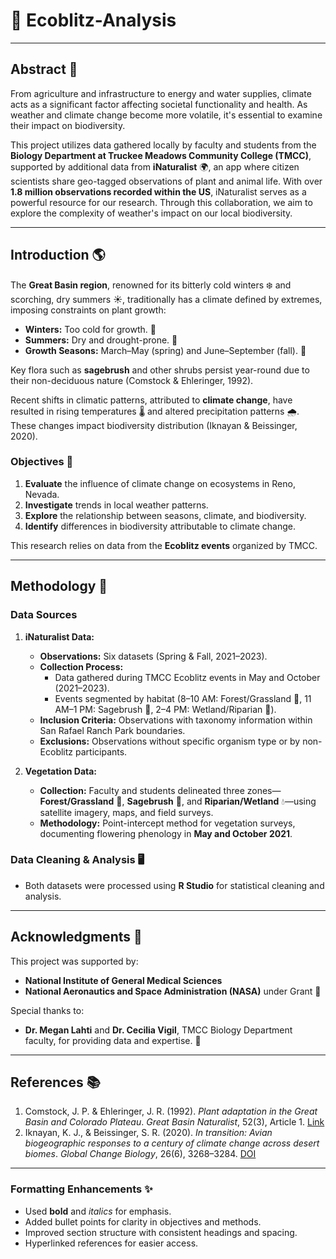 # 🌿 **Ecoblitz-Analysis**

---

## **Abstract** 📄

From agriculture and infrastructure to energy and water supplies, climate acts as a significant factor affecting societal functionality and health. As weather and climate change become more volatile, it's essential to examine their impact on biodiversity. 

This project utilizes data gathered locally by faculty and students from the **Biology Department at Truckee Meadows Community College (TMCC)**, supported by additional data from **iNaturalist** 🌍, an app where citizen scientists share geo-tagged observations of plant and animal life. With over **1.8 million observations recorded within the US**, iNaturalist serves as a powerful resource for our research. Through this collaboration, we aim to explore the complexity of weather's impact on our local biodiversity.

---

## **Introduction** 🌎

The **Great Basin region**, renowned for its bitterly cold winters ❄️ and scorching, dry summers ☀️, traditionally has a climate defined by extremes, imposing constraints on plant growth:

- **Winters:** Too cold for growth. 🥶
- **Summers:** Dry and drought-prone. 🌵
- **Growth Seasons:** March–May (spring) and June–September (fall). 🌱

Key flora such as **sagebrush** and other shrubs persist year-round due to their non-deciduous nature (Comstock & Ehleringer, 1992).

Recent shifts in climatic patterns, attributed to **climate change**, have resulted in rising temperatures 🌡️ and altered precipitation patterns 🌧️. These changes impact biodiversity distribution (Iknayan & Beissinger, 2020). 

### **Objectives** 🎯
1. **Evaluate** the influence of climate change on ecosystems in Reno, Nevada.
2. **Investigate** trends in local weather patterns.
3. **Explore** the relationship between seasons, climate, and biodiversity.
4. **Identify** differences in biodiversity attributable to climate change.

This research relies on data from the **Ecoblitz events** organized by TMCC.

---

## **Methodology** 🧪

### **Data Sources**
1. **iNaturalist Data:**  
   - **Observations:** Six datasets (Spring & Fall, 2021–2023).  
   - **Collection Process:**  
     - Data gathered during TMCC Ecoblitz events in May and October (2021–2023).  
     - Events segmented by habitat (8–10 AM: Forest/Grassland 🌲, 11 AM–1 PM: Sagebrush 🌾, 2–4 PM: Wetland/Riparian 🌊).
   - **Inclusion Criteria:** Observations with taxonomy information within San Rafael Ranch Park boundaries.  
   - **Exclusions:** Observations without specific organism type or by non-Ecoblitz participants.

2. **Vegetation Data:**  
   - **Collection:** Faculty and students delineated three zones—**Forest/Grassland** 🌳, **Sagebrush** 🌿, and **Riparian/Wetland** 💧—using satellite imagery, maps, and field surveys.  
   - **Methodology:** Point-intercept method for vegetation surveys, documenting flowering phenology in **May and October 2021**.

### **Data Cleaning & Analysis** 🖥️
- Both datasets were processed using **R Studio** for statistical cleaning and analysis.

---

## **Acknowledgments** 🙌

This project was supported by:  
- **National Institute of General Medical Sciences**  
- **National Aeronautics and Space Administration (NASA)** under Grant 🚀  

Special thanks to:  
- **Dr. Megan Lahti** and **Dr. Cecilia Vigil**, TMCC Biology Department faculty, for providing data and expertise. 🌟

---

## **References** 📚

1. Comstock, J. P. & Ehleringer, J. R. (1992). *Plant adaptation in the Great Basin and Colorado Plateau*. *Great Basin Naturalist*, 52(3), Article 1. [Link](https://scholarsarchive.byu.edu/gbn/vol52/iss3/1)  
2. Iknayan, K. J., & Beissinger, S. R. (2020). *In transition: Avian biogeographic responses to a century of climate change across desert biomes*. *Global Change Biology*, 26(6), 3268–3284. [DOI](https://doi.org/10.1111/gcb.15030)  

---

### **Formatting Enhancements** ✨
- Used **bold** and *italics* for emphasis.
- Added bullet points for clarity in objectives and methods.
- Improved section structure with consistent headings and spacing.
- Hyperlinked references for easier access.
